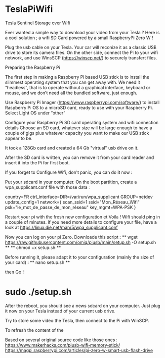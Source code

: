 # TeslaPiWifi
Tesla Sentinel Storage over Wifi

Ever wanted a simple way to download your video from your Tesla ?
Here is a cool solution ; a wifi SD Card powered by a small RaspberryPi Zero W !

Plug the usb cable on your Tesla. Your car will reconize it as a classic USB drive to store its camera files.
On the other side, connect the Pi to your wifi network, and use WinsSCP (https://winscp.net/) to securely transfert files.

Preparing the Raspberry Pi

The first step in making a Raspberry Pi based USB stick is to install the slimmest operating system that you can get away with. We need it “headless”, that is to operate without a graphical interface, keyboard or mouse, and we don’t need all the bundled software, just enough.

Use Raspberry Pi Imager (https://www.raspberrypi.com/software/)  to install Raspberry Pi OS to a microSD card, ready to use with your Raspberry Pi.
Select Light OS  under “other”

Configure your Raspberry Pi SD card operating system and wifi connection details
Choose an SD card, whatever size will be large enough to have a couple of gigs plus whatever capacity you want to make our USB stick appear to be.

It took a 128Gb card and created a 64 Gb "virtual" usb drive on it.

After the SD card is written, you can remove it from your card reader and insert it into the Pi for first boot.

If you forget to Configure Wifi, don't panic, you can do it now : 

Put your sdcard in your computer. On the boot partition,  create a wpa_supplicant.conf file with those data : 

country=FR
ctrl_interface=DIR=/var/run/wpa_supplicant GROUP=netdev
update_config=1
network={
  scan_ssid=1
  ssid="Mon_Réseau_Wifi"
  psk="le_mot_de_passe_de_mon_réseau"
  key_mgmt=WPA-PSK
}

Restart your pi with the fresh new configuration et Voila !  Wifi should ping in a couple of minutes.
If you need more details to configure your file, have a look at https://linux.die.net/man/5/wpa_supplicant.conf

Now you can log on your pi Zero. 
Downloade this script : 
** wget https://raw.githubusercontent.com/omiq/piusb/main/setup.sh -O setup.sh **
** chmod +x setup.sh **

Before running it, please adapt it to your configuration (mainly the size of your card) :
** nano setup.sh **

then Go !

# sudo ./setup.sh

After the reboot, you should see a news sdcard on your computer.
Just plug it now on your Tesla instead of your current usb drive.

Try to store some video the Tesla, then connect to the Pi with WinSCP.

To refresh the content of the 


Based on several original source code like those ones : 
https://www.makerhacks.com/piusb-wifi-memory-stick/
https://magpi.raspberrypi.com/articles/pi-zero-w-smart-usb-flash-drive
